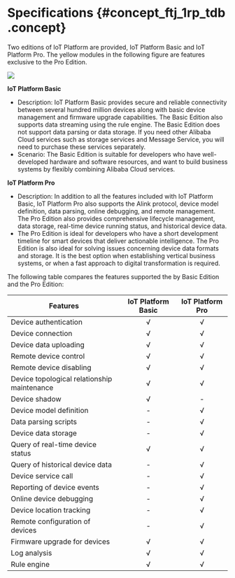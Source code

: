 # Specifications {#concept_ftj_1rp_tdb .concept}

Two editions of IoT Platform are provided, IoT Platform Basic and IoT Platform Pro. The yellow modules in the following figure are features exclusive to the Pro Edition.

![](http://static-aliyun-doc.oss-cn-hangzhou.aliyuncs.com/assets/img/7452/15404587733365_en-US.png)

**IoT Platform Basic**

-   Description: IoT Platform Basic provides secure and reliable connectivity between several hundred million devices along with basic device management and firmware upgrade capabilities. The Basic Edition also supports data streaming using the rule engine. The Basic Edition does not support data parsing or data storage. If you need other Alibaba Cloud services such as storage services and Message Service, you will need to purchase these services separately.
-   Scenario: The Basic Edition is suitable for developers who have well-developed hardware and software resources, and want to build business systems by flexibly combining Alibaba Cloud services.

**IoT Platform Pro**

-   Description: In addition to all the features included with IoT Platform Basic, IoT Platform Pro also supports the Alink protocol, device model definition, data parsing, online debugging, and remote management. The Pro Edition also provides comprehensive lifecycle management, data storage, real-time device running status, and historical device data.
-   The Pro Edition is ideal for developers who have a short development timeline for smart devices that deliver actionable intelligence. The Pro Edition is also ideal for solving issues concerning device data formats and storage. It is the best option when establishing vertical business systems, or when a fast approach to digital transformation is required.

The following table compares the features supported the by Basic Edition and the Pro Edition:

|Features|IoT Platform Basic|IoT Platform Pro|
|--------|:----------------:|:--------------:|
|Device authentication|√|√|
|Device connection|√|√|
|Device data uploading|√|√|
|Remote device control|√|√|
|Remote device disabling|√|√|
|Device topological relationship maintenance|√|√|
|Device shadow|√|-|
|Device model definition|-|√|
|Data parsing scripts|-|√|
|Device data storage|-|√|
|Query of real-time device status|√|√|
|Query of historical device data|-|√|
|Device service call|-|√|
|Reporting of device events|-|√|
|Online device debugging|-|√|
|Device location tracking|-|√|
|Remote configuration of devices|-|√|
|Firmware upgrade for devices|√|√|
|Log analysis|√|√|
|Rule engine|√|√|

